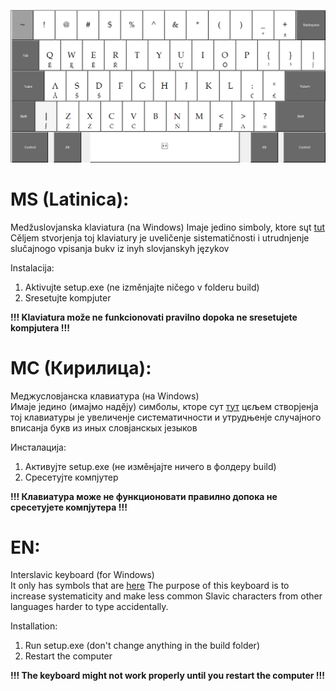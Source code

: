 ![Keyboard](Keyboard.png "Interslavic keyboard")
# MS (Latinica):

Medžuslovjanska klaviatura (na Windows)
Imaje jedino simboly, ktore sųt [tut](http://steen.free.fr/interslavic/orthography.html)
Cěljem stvorjenja toj klaviatury je uveličenje sistematičnosti i utrudnjenje slučajnogo vpisanja bukv iz inyh slovjanskyh językov

Instalacija:

1.  Aktivujte setup.exe (ne izměnjajte ničego v folderu build)
2.  Sresetujte kompjuter

**!!! Klaviatura može ne funkcionovati pravilno dopoka ne sresetujete kompjutera !!!**

# МС (Кирилица):

Меджусловјанска клавиатура (на Windows)<br>
Имаје једино (имајмо надěју) симболы, кторе сут [тут](http://steen.free.fr/interslavic/orthography.html)
цєљем створјенја тој клавиатуры је увеличенје систематичности и утрудњенје случајного вписанја букв из иных словјанскых језыков<br>

Инсталација:

1.  Активујте setup.exe (не измěнјајте ничего в фолдеру build)
2.  Сресетујте компјутер

**!!! Клавиатура може не функционовати правилно допока не сресетујете компјутера !!!**

# EN:

Interslavic keyboard (for Windows)<br>
It only has symbols that are [here](http://steen.free.fr/interslavic/orthography.html)
The purpose of this keyboard is to increase systematicity and make less common Slavic characters from other languages harder to type accidentally.<br>

Installation:

1.  Run setup.exe (don't change anything in the build folder)
2.  Restart the computer

**!!! The keyboard might not work properly until you restart the computer !!!**
